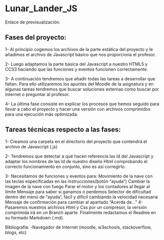 # Lunar_Lander_JS
Enlace de previsualización: 

## Fases del proyecto:

1- Al principio cogemos los archivos de la parte estática del proyecto y le añadimos el archivo de Javascript básico que nos proporciona el profesor.

2- Luego adaptamos la parte básica del Javascript a nuestro HTML5 y CCS3 haciendo que las funciones y eventos funcionen correctamente.

3- A continuación tendremos que añadir todas las tareas a desarrollar que faltan. Para ello utilizaremos los apuntes del Moodle de la asignatura y en algunas tareas tendremos que buscar soluciones externas como buscar por Internet o preguntar al profesor.

4- La última fase consiste en explicar los procesos que hemos seguido para llevar a cabo el proyecto y hacer una versión con archivos comprimidos para una ejecución más optimizada.

## Tareas técnicas respecto a las fases:

1- Creamos una carpeta en el directorio del proyecto que contendrá el archivo de Javascript (.js) 

2- Tendremos que detectar a qué hacen referencia las Id del Javascript y adaptar los nombres de las Id de nuestro diseño Html comprobando el correcto funcionamiento en conjunto, sino es así corregirlo.

3- Necesitamos de funciones y eventos para:
	Movimiento de la nave con las teclas especificadas en las instrucciones(botón “ayuda”)
	Cambiar la imagen de la nave con fuego
	Parar el motor y los contadores al llegar al límite
	Mensaje para saber si ganamos o perdemos
	Selector de dificultad dentro del menú de “ayuda”, fácil y difícil cambiando la velocidad 		necesaria
	Mensaje de confirmación para cambiar al apartado “Acerda de...”
4- Pasaremos nuestros archivos Html y Css por un compresor, la versión comprimida irá en un Branch aparte. Finalmente redactamos el Readme en su formado Markdown (.md).


Bibliografía:
	-Navegador de Internet (moodle, w3schools, stackoverflow, blogs, etc)
